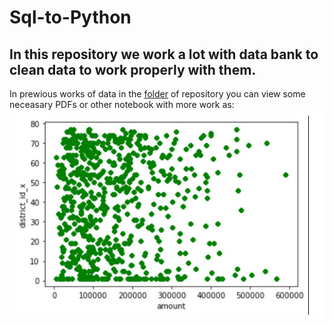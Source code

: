 # Sql-to-Python
## In this repository we work a lot with data bank to clean data to work properly with them.
In prewious works of data in the [folder][1] of repository you can view some neceasary PDFs or other notebook with more work as:
![alt text](https://github.com/RexTor78/Sql-to-Python/blob/898452fd2abb710420061239e2b5dd4a19a2ee1c/pre-data/images/22-06-2021%2020-52-18.jpg)






[1]:https://github.com/RexTor78/Sql-to-Python/tree/main/pre-data
